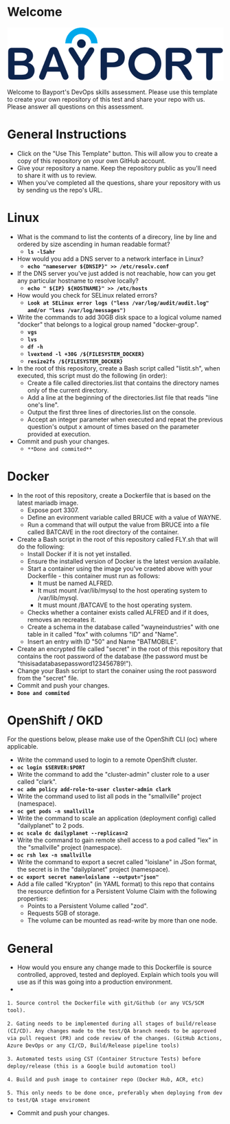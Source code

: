 
# Welcome

![Bayport](/Bayport_Logo.png)

Welcome to Bayport's DevOps skills assessment.
Please use this template to create your own repository of this test and share your repo with us. Please answer all questions on this assessment.
# General Instructions
* Click on the "Use This Template" button. This will allow you to create a copy of this repository on your own GitHub account.
* Give your repository a name. Keep the repository public as you'll need to share it with us to review.
* When you've completed all the questions, share your repository with us by sending us the repo's URL.
# Linux
* What is the command to list the contents of a direcory, line by line and ordered by size ascending in human readable format?
	* **`ls -lSahr`**
* How would you add a DNS server to a network interface in Linux?
	* **`echo "nameserver ${DNSIP}" >> /etc/resolv.conf`**
* If the DNS server you've just added is not reachable, how can you get any particular hostname to resolve locally? 
	* **`echo " ${IP} ${HOSTNAME}" >> /etc/hosts`**
* How would you check for SELinux related errors?
	* **`Look at SELinux error logs ("less /var/log/audit/audit.log" and/or "less /var/log/messages")`**
* Write the commands to add 30GB disk space to a logical volume named "docker" that belongs to a logical group named "docker-group".
	* **`vgs`**
	* **`lvs`**
	* **`df -h`**
	* **`lvextend -l +30G /${FILESYSTEM_DOCKER}`**
	* **`resize2fs /${FILESYSTEM_DOCKER}`**
* In the root of this repository, create a Bash script called "listit.sh", when executed, this script must do the following (in order):
    * Create a file called directories.list that contains the directory names only of the current directory.
    * Add a line at the beginning of the directories.list file that reads "line one's line".
    * Output the first three lines of directories.list on the console.
    * Accept an integer parameter when executed and repeat the previous question's output x amount of times based on the parameter provided at execution.
* Commit and push your changes.
   * `**Done and commited**` 

# Docker
* In the root of this repository, create a Dockerfile that is based on the latest mariadb image.
    * Expose port 3307.
    * Define an evironment variable called BRUCE with a value of WAYNE.
    * Run a command that will output the value from BRUCE into a file called BATCAVE in the root directory of the container. 
* Create a Bash script in the root of this repository called FLY.sh that will do the following:
    * Install Docker if it is not yet installed.
    * Ensure the installed version of Docker is the latest version available.
    * Start a container using the image you've craeted above with your Dockerfile - this container must run as follows:
        * It must be named ALFRED.
        * It must mount /var/lib/mysql to the host operating system to /var/lib/mysql.
        * It must mount /BATCAVE to the host operating system.
    * Checks whether a container exists called ALFRED and if it does, removes an recreates it.
    * Create a schema in the database called "wayneindustries" with one table in it called "fox" with columns "ID" and "Name".
    * Insert an entry with ID "50" and Name "BATMOBILE".
* Create an encrypted file called "secret" in the root of this repository that contains the root password of the database (the password must be "thisisadatabasepassword123456789!").
* Change your Bash script to start the conainer using the root password from the "secret" file.
* Commit and push your changes.
 * **`Done and commited`**

# OpenShift / OKD
For the questions below, please make use of the OpenShift CLI (oc) where applicable.
* Write the command used to login to a remote OpenShift cluster.
* **`oc login $SERVER:$PORT`**
* Write the command to add the "cluster-admin" cluster role to a user called "clark".
* **`oc adm policy add-role-to-user cluster-admin clark`**
* Write the command used to list all pods in the "smallville" project (namespace).
* **`oc get pods -n smallville`**
* Write the command to scale an application (deployment config) called "dailyplanet" to 2 pods.
* **`oc scale dc dailyplanet --replicas=2`**
* Write the command to gain remote shell access to a pod called "lex" in the "smallville" project (namespace).
* **`oc rsh lex -n smallville`**
* Write the command to export a secret called "loislane" in JSon format, the secret is in the "dailyplanet" project (namespace).
* **`oc export secret name=loislane --output="json"`**
* Add a file called "Krypton" (in YAML format) to this repo that contains the resource defintion for a Persistent Volume Claim with the following properties:
    * Points to a Persistent Volume called "zod".
    * Requests 5GB of storage.
    * The volume can be mounted as read-write by more than one node.
# General
* How would you ensure any change made to this Dockerfile is source controlled, approved, tested and deployed. Explain which tools you will use as if this was going into a production environment.
* 
``1. Source control the Dockerfile with git/Github (or any VCS/SCM tool).``

``2. Gating needs to be implemented during all stages of build/release (CI/CD). Any changes made to the test/QA branch needs to be approved via pull request (PR) and code review of the changes. (GitHub Actions, Azure DevOps or any CI/CD, Build/Release pipeline tools)`` 

``3. Automated tests using CST (Container Structure Tests) before deploy/release (this is a Google build automation tool)``

``4. Build and push image to container repo (Docker Hub, ACR, etc)`` 

``5. This only needs to be done once, preferably when deploying from dev to test/QA stage enviroment``

* Commit and push your changes.
